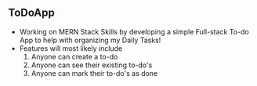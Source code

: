 ## ToDoApp
- Working on MERN Stack Skills by developing a simple Full-stack To-do App to help with organizing my Daily Tasks!
- Features will most likely include
  1. Anyone can create a to-do
  2. Anyone can see their existing to-do's
  3. Anyone can mark their to-do's as done
